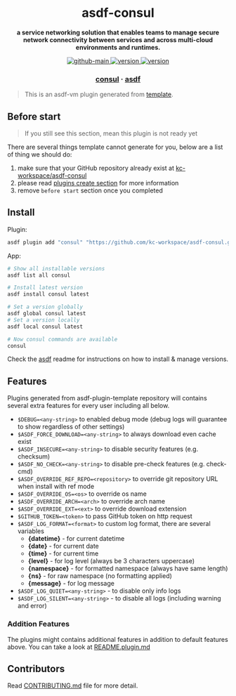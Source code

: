 <h1 align="center">
  asdf-consul
</h1>

<!-- Description section -->
<p align="center">
  <strong>a service networking solution that enables teams to manage secure network connectivity between services and across multi-cloud environments and runtimes.</strong>
</p>

<!-- Badges section -->
<p align="center">
  <a href="https://github.com/kc-workspace/asdf-consul/actions/workflows/main.yml">
    <img
      alt="github-main"
      src="https://img.shields.io/github/actions/workflow/status/kc-workspace/asdf-consul/main.yml?style=flat-square&logo=github">
  </a>
  <a href="https://github.com/kc-workspace/asdf-consul/releases">
    <img
      alt="version"
      src="https://img.shields.io/github/v/release/kc-workspace/asdf-consul?style=flat-square&logo=github">
  </a>
  <a href="https://github.com/kc-workspace/asdf-consul/commits/main">
    <img
      alt="version"
      src="https://img.shields.io/github/last-commit/kc-workspace/asdf-consul/main?style=flat-square&logo=github">
  </a>
</p>

<!-- Links section -->
<h3 align="center">
  <a href="https://developer.hashicorp.com/consul">consul</a>
  <span> · </span>
  <a href="https://asdf-vm.com">asdf</a>
</h3>

> This is an asdf-vm plugin generated from [template][template-gh].

## Before start

> If you still see this section, mean this plugin is not ready yet

There are several things template cannot generate for you,
below are a list of thing we should do:

1. make sure that your GitHub repository already exist at [kc-workspace/asdf-consul][plugin-gh]
2. please read [plugins create section][asdf-create-plugin] for more information
3. remove `before start` section once you completed

## Install

Plugin:

```sh
asdf plugin add "consul" "https://github.com/kc-workspace/asdf-consul.git"
```

App:

```sh
# Show all installable versions
asdf list all consul

# Install latest version
asdf install consul latest

# Set a version globally
asdf global consul latest
# Set a version locally
asdf local consul latest

# Now consul commands are available
consul
```

Check the [asdf][asdf-link] readme for instructions on
how to install & manage versions.

## Features

Plugins generated from asdf-plugin-template repository will
contains several extra features for every user including all below.

- `$DEBUG=<any-string>` to enabled debug mode (debug logs will guarantee to show regardless of other settings)
- `$ASDF_FORCE_DOWNLOAD=<any-string>` to always download even cache exist
- `$ASDF_INSECURE=<any-string>` to disable security features (e.g. checksum)
- `$ASDF_NO_CHECK=<any-string>` to disable pre-check features (e.g. check-cmd)
- `$ASDF_OVERRIDE_REF_REPO=<repository>` to override git repository URL when install with ref mode
- `$ASDF_OVERRIDE_OS=<os>` to override os name
- `$ASDF_OVERRIDE_ARCH=<arch>` to override arch name
- `$ASDF_OVERRIDE_EXT=<ext>` to override download extension
- `$GITHUB_TOKEN=<token>` to pass GitHub token on http request
- `$ASDF_LOG_FORMAT=<format>` to custom log format, there are several variables
  - **{datetime}** - for current datetime
  - **{date}** - for current date
  - **{time}** - for current time
  - **{level}** - for log level (always be 3 characters uppercase)
  - **{namespace}** - for formatted namespace (always have same length)
  - **{ns}** - for raw namespace (no formatting applied)
  - **{message}** - for log message
- `$ASDF_LOG_QUIET=<any-string>` - to disable only info logs
- `$ASDF_LOG_SILENT=<any-string>` - to disable all logs (including warning and error)

### Addition Features

The plugins might contains additional features
in addition to default features above.
You can take a look at [README.plugin.md][app-readme-md]

## Contributors

Read [CONTRIBUTING.md][contributing-md] file for more detail.

<!-- LINKS SECTION -->

[app-readme-md]: ./README.plugin.md
[contributing-md]: ./CONTRIBUTING.md
[plugin-gh]: https://github.com/kc-workspace/asdf-consul
[template-gh]: https://github.com/kc-workspace/asdf-plugin-template
[asdf-link]: https://github.com/asdf-vm/asdf
[asdf-create-plugin]: https://asdf-vm.com/plugins/create.html
